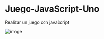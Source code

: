 # Juego-JavaScript-Uno
Realizar un juego con javaScript

![image](https://user-images.githubusercontent.com/86500208/137004199-e601a1aa-0e15-412b-bba9-215c3ad2f0e1.png)
